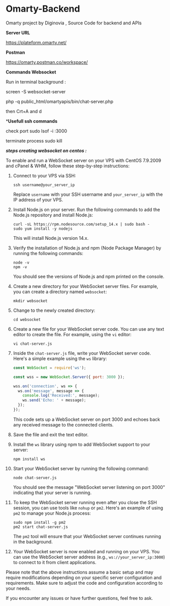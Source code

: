 # Omarty-Backend
Omarty project by Diginovia , Source Code for backend and APIs

**Server URL**

https://plateform.omarty.net/

**Postman**

https://omarty.postman.co/workspace/

**Commands Websocket**

Run in terminal background : 

screen -S websocket-server 

php -q public_html/omartyapis/bin/chat-server.php

then Crt+A and d

***Usefull ssh commands**

check port
sudo lsof -i :3000 

terminate process
sudo kill <PID> 

  ***steps creating websocket on centos :***

  

  To enable and run a WebSocket server on your VPS with CentOS 7.9.2009 and cPanel & WHM, follow these step-by-step instructions:

1. Connect to your VPS via SSH:
   ```
   ssh username@your_server_ip
   ```

   Replace `username` with your SSH username and `your_server_ip` with the IP address of your VPS.

2. Install Node.js on your server. Run the following commands to add the Node.js repository and install Node.js:
   ```
   curl -sL https://rpm.nodesource.com/setup_14.x | sudo bash -
   sudo yum install -y nodejs
   ```

   This will install Node.js version 14.x.

3. Verify the installation of Node.js and npm (Node Package Manager) by running the following commands:
   ```
   node -v
   npm -v
   ```

   You should see the versions of Node.js and npm printed on the console.

4. Create a new directory for your WebSocket server files. For example, you can create a directory named `websocket`:
   ```
   mkdir websocket
   ```

5. Change to the newly created directory:
   ```
   cd websocket
   ```

6. Create a new file for your WebSocket server code. You can use any text editor to create the file. For example, using the `vi` editor:
   ```
   vi chat-server.js
   ```

7. Inside the `chat-server.js` file, write your WebSocket server code. Here's a simple example using the `ws` library:
   ```javascript
   const WebSocket = require('ws');

   const wss = new WebSocket.Server({ port: 3000 });

   wss.on('connection', ws => {
     ws.on('message', message => {
       console.log('Received:', message);
       ws.send('Echo: ' + message);
     });
   });
   ```

   This code sets up a WebSocket server on port 3000 and echoes back any received message to the connected clients.

8. Save the file and exit the text editor.

9. Install the `ws` library using npm to add WebSocket support to your server:
   ```
   npm install ws
   ```

10. Start your WebSocket server by running the following command:
    ```
    node chat-server.js
    ```

    You should see the message "WebSocket server listening on port 3000" indicating that your server is running.

11. To keep the WebSocket server running even after you close the SSH session, you can use tools like `nohup` or `pm2`. Here's an example of using `pm2` to manage your Node.js process:
    ```
    sudo npm install -g pm2
    pm2 start chat-server.js
    ```

    The `pm2` tool will ensure that your WebSocket server continues running in the background.

12. Your WebSocket server is now enabled and running on your VPS. You can use the WebSocket server address (e.g., `ws://your_server_ip:3000`) to connect to it from client applications.

Please note that the above instructions assume a basic setup and may require modifications depending on your specific server configuration and requirements. Make sure to adjust the code and configuration according to your needs.

If you encounter any issues or have further questions, feel free to ask.

